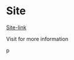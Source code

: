 <h1>Site</h1>
<a href="https://minecraft-safe-mods.rf.gd/">Site-link</a>
<p>Visit for more information</p>p
